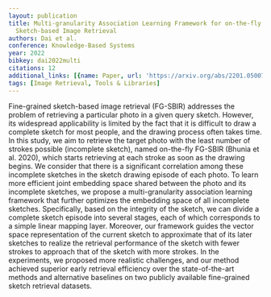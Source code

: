 ```yaml
---
layout: publication
title: Multi-granularity Association Learning Framework for on-the-fly Fine-Grained
  Sketch-based Image Retrieval
authors: Dai et al.
conference: Knowledge-Based Systems
year: 2022
bibkey: dai2022multi
citations: 12
additional_links: [{name: Paper, url: 'https://arxiv.org/abs/2201.05007'}]
tags: [Image Retrieval, Tools & Libraries]
---
```

Fine-grained sketch-based image retrieval (FG-SBIR) addresses the problem of
retrieving a particular photo in a given query sketch. However, its widespread
applicability is limited by the fact that it is difficult to draw a complete
sketch for most people, and the drawing process often takes time. In this
study, we aim to retrieve the target photo with the least number of strokes
possible (incomplete sketch), named on-the-fly FG-SBIR (Bhunia et al. 2020),
which starts retrieving at each stroke as soon as the drawing begins. We
consider that there is a significant correlation among these incomplete
sketches in the sketch drawing episode of each photo. To learn more efficient
joint embedding space shared between the photo and its incomplete sketches, we
propose a multi-granularity association learning framework that further
optimizes the embedding space of all incomplete sketches. Specifically, based
on the integrity of the sketch, we can divide a complete sketch episode into
several stages, each of which corresponds to a simple linear mapping layer.
Moreover, our framework guides the vector space representation of the current
sketch to approximate that of its later sketches to realize the retrieval
performance of the sketch with fewer strokes to approach that of the sketch
with more strokes. In the experiments, we proposed more realistic challenges,
and our method achieved superior early retrieval efficiency over the
state-of-the-art methods and alternative baselines on two publicly available
fine-grained sketch retrieval datasets.